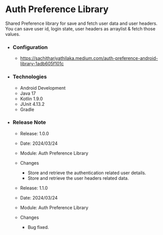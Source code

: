 # Auth Preference Library

Shared Preference library for save and fetch user data and user headers. You can save user id, login state, user headers as arraylist & fetch those values. 

* ### Configuration
  * https://sachithariyathilaka.medium.com/auth-preference-android-library-1adb605f101c

* ### Technologies
  * Android Development
  * Java 17
  * Kotlin 1.9.0
  * JUnit 4.13.2
  * Gradle

* ### Release Note

  * Release: 1.0.0
  * Date: 2024/03/24
  * Module: Auth Preference Library
  * Changes
    * Store and retrieve the authentication related user details.
    * Store and retrieve the user headers related data.
    
  * Release: 1.1.0
  * Date: 2024/03/24
  * Module: Auth Preference Library
  * Changes
    * Bug fixed.

